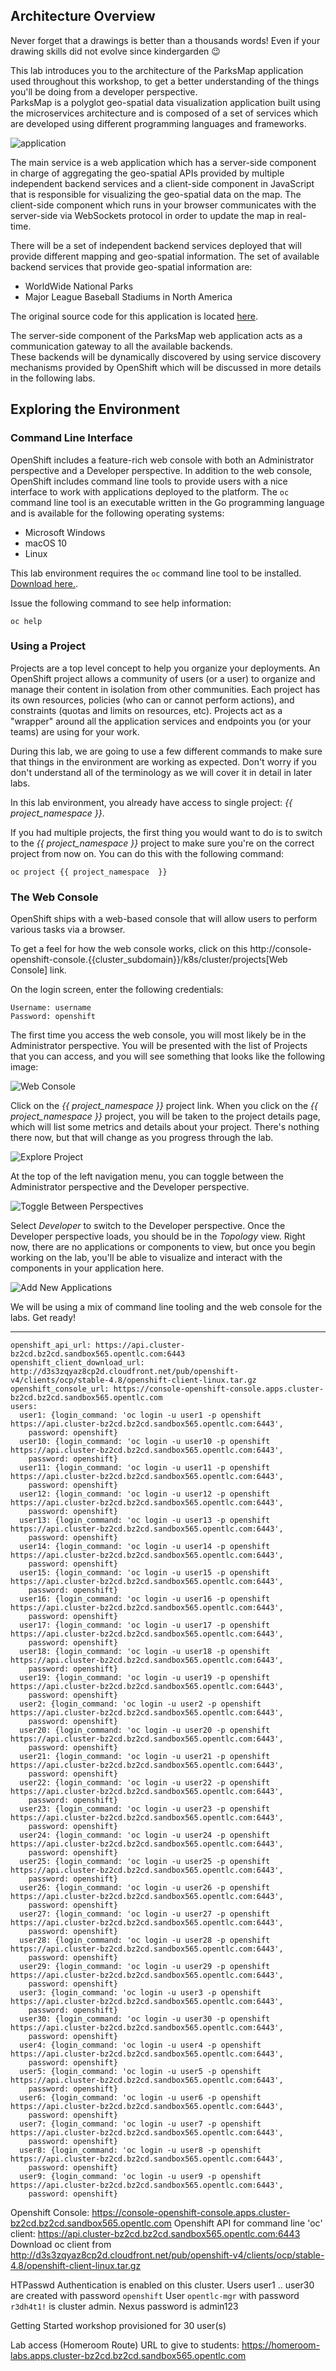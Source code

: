 
## Architecture Overview 
Never forget that a drawings is better than a thousands words! Even if your drawing skills did not evolve since kindergarden :wink:

This lab introduces you to the architecture of the ParksMap application used throughout this workshop, to get a better understanding of the things you'll be doing from a developer perspective.  
ParksMap is a polyglot geo-spatial data visualization application built using the microservices architecture and is composed of a set of services which are developed using different programming languages and frameworks.

![application](/images/roadshow-app-architecture.png)

The main service is a web application which has a server-side component in charge of aggregating the geo-spatial APIs provided by multiple independent backend services and a client-side component in JavaScript that is responsible for visualizing the geo-spatial data on the map. The client-side component which runs in your browser communicates with the server-side via WebSockets protocol in order to update the map in real-time.

There will be a set of independent backend services deployed that will provide different mapping and geo-spatial information. The set of available backend services that provide geo-spatial information are:

* WorldWide National Parks
* Major League Baseball Stadiums in North America

The original source code for this application is located [here](https://github.com/openshift-roadshow/).

The server-side component of the ParksMap web application acts as a communication gateway to all the available backends.   
These backends will be dynamically discovered by using service discovery mechanisms provided by OpenShift which will be discussed in more details in the following labs.

## Exploring the Environment
###  Command Line Interface

OpenShift includes a feature-rich web console with both an Administrator perspective and a Developer perspective. In addition to the web console, OpenShift includes command line tools
to provide users with a nice interface to work with applications deployed to the
platform.  The `oc` command line tool is an executable written in the Go
programming language and is available for the following operating systems:

- Microsoft Windows
- macOS 10
- Linux

This lab environment requires the `oc` command line tool to be installed. [Download here.](https://mirror.openshift.com/pub/openshift-v4/x86_64/clients/ocp/latest/).

Issue the following command to see help information:

```
oc help
```

### Using a Project

Projects are a top level concept to help you organize your deployments. An
OpenShift project allows a community of users (or a user) to organize and manage
their content in isolation from other communities. Each project has its own
resources, policies (who can or cannot perform actions), and constraints (quotas
and limits on resources, etc). Projects act as a "wrapper" around all the
application services and endpoints you (or your teams) are using for your work.

During this lab, we are going to use a few different commands to make sure that
things in the environment are working as expected.  Don't worry if you don't
understand all of the terminology as we will cover it in detail in later labs.

In this lab environment, you already have access to single project: *{{ project_namespace  }}*.

If you had multiple projects, the first thing you would want to do is to switch
to the *{{ project_namespace  }}* project to make sure you're on the correct project from now on.
You can do this with the following command:

```
oc project {{ project_namespace  }}
```

### The Web Console

OpenShift ships with a web-based console that will allow users to
perform various tasks via a browser. 

To get a feel for how the web console works, click on this http://console-openshift-console.{{cluster_subdomain}}/k8s/cluster/projects[Web Console] link.

On the login screen, enter the following credentials:

```
Username: username
Password: openshift
```
The first time you access the web console, you will most likely be in the Administrator perspective. You will be presented with the list of Projects that you can access, and you will see something that looks like the following image:

![Web Console](/images/explore-webconsole1sc.png)

Click on the *{{ project_namespace  }}* project link. When you click on the
*{{ project_namespace  }}* project, you will be taken to the project details page,
which will list some metrics and details about your project. There's nothing there now, but that will change as you progress through the lab.

![Explore Project](/images/explore-webconsole2.png)

At the top of the left navigation menu, you can toggle between the Administrator perspective and the Developer perspective.

![Toggle Between Perspectives](/images/explore-perspective-toggle.png)

Select *Developer* to switch to the Developer perspective. Once the Developer perspective loads, you should be in the *Topology* view. Right now, there are no applications or components to view, but once you begin working on the lab, you'll be able to visualize and interact with the components in your application here.

![Add New Applications](/images/explore-topology-view.png)

We will be using a mix of command line tooling and the web console for the labs.
Get ready!



--- 

```
openshift_api_url: https://api.cluster-bz2cd.bz2cd.sandbox565.opentlc.com:6443
openshift_client_download_url: http://d3s3zqyaz8cp2d.cloudfront.net/pub/openshift-v4/clients/ocp/stable-4.8/openshift-client-linux.tar.gz
openshift_console_url: https://console-openshift-console.apps.cluster-bz2cd.bz2cd.sandbox565.opentlc.com
users:
  user1: {login_command: 'oc login -u user1 -p openshift https://api.cluster-bz2cd.bz2cd.sandbox565.opentlc.com:6443',
    password: openshift}
  user10: {login_command: 'oc login -u user10 -p openshift https://api.cluster-bz2cd.bz2cd.sandbox565.opentlc.com:6443',
    password: openshift}
  user11: {login_command: 'oc login -u user11 -p openshift https://api.cluster-bz2cd.bz2cd.sandbox565.opentlc.com:6443',
    password: openshift}
  user12: {login_command: 'oc login -u user12 -p openshift https://api.cluster-bz2cd.bz2cd.sandbox565.opentlc.com:6443',
    password: openshift}
  user13: {login_command: 'oc login -u user13 -p openshift https://api.cluster-bz2cd.bz2cd.sandbox565.opentlc.com:6443',
    password: openshift}
  user14: {login_command: 'oc login -u user14 -p openshift https://api.cluster-bz2cd.bz2cd.sandbox565.opentlc.com:6443',
    password: openshift}
  user15: {login_command: 'oc login -u user15 -p openshift https://api.cluster-bz2cd.bz2cd.sandbox565.opentlc.com:6443',
    password: openshift}
  user16: {login_command: 'oc login -u user16 -p openshift https://api.cluster-bz2cd.bz2cd.sandbox565.opentlc.com:6443',
    password: openshift}
  user17: {login_command: 'oc login -u user17 -p openshift https://api.cluster-bz2cd.bz2cd.sandbox565.opentlc.com:6443',
    password: openshift}
  user18: {login_command: 'oc login -u user18 -p openshift https://api.cluster-bz2cd.bz2cd.sandbox565.opentlc.com:6443',
    password: openshift}
  user19: {login_command: 'oc login -u user19 -p openshift https://api.cluster-bz2cd.bz2cd.sandbox565.opentlc.com:6443',
    password: openshift}
  user2: {login_command: 'oc login -u user2 -p openshift https://api.cluster-bz2cd.bz2cd.sandbox565.opentlc.com:6443',
    password: openshift}
  user20: {login_command: 'oc login -u user20 -p openshift https://api.cluster-bz2cd.bz2cd.sandbox565.opentlc.com:6443',
    password: openshift}
  user21: {login_command: 'oc login -u user21 -p openshift https://api.cluster-bz2cd.bz2cd.sandbox565.opentlc.com:6443',
    password: openshift}
  user22: {login_command: 'oc login -u user22 -p openshift https://api.cluster-bz2cd.bz2cd.sandbox565.opentlc.com:6443',
    password: openshift}
  user23: {login_command: 'oc login -u user23 -p openshift https://api.cluster-bz2cd.bz2cd.sandbox565.opentlc.com:6443',
    password: openshift}
  user24: {login_command: 'oc login -u user24 -p openshift https://api.cluster-bz2cd.bz2cd.sandbox565.opentlc.com:6443',
    password: openshift}
  user25: {login_command: 'oc login -u user25 -p openshift https://api.cluster-bz2cd.bz2cd.sandbox565.opentlc.com:6443',
    password: openshift}
  user26: {login_command: 'oc login -u user26 -p openshift https://api.cluster-bz2cd.bz2cd.sandbox565.opentlc.com:6443',
    password: openshift}
  user27: {login_command: 'oc login -u user27 -p openshift https://api.cluster-bz2cd.bz2cd.sandbox565.opentlc.com:6443',
    password: openshift}
  user28: {login_command: 'oc login -u user28 -p openshift https://api.cluster-bz2cd.bz2cd.sandbox565.opentlc.com:6443',
    password: openshift}
  user29: {login_command: 'oc login -u user29 -p openshift https://api.cluster-bz2cd.bz2cd.sandbox565.opentlc.com:6443',
    password: openshift}
  user3: {login_command: 'oc login -u user3 -p openshift https://api.cluster-bz2cd.bz2cd.sandbox565.opentlc.com:6443',
    password: openshift}
  user30: {login_command: 'oc login -u user30 -p openshift https://api.cluster-bz2cd.bz2cd.sandbox565.opentlc.com:6443',
    password: openshift}
  user4: {login_command: 'oc login -u user4 -p openshift https://api.cluster-bz2cd.bz2cd.sandbox565.opentlc.com:6443',
    password: openshift}
  user5: {login_command: 'oc login -u user5 -p openshift https://api.cluster-bz2cd.bz2cd.sandbox565.opentlc.com:6443',
    password: openshift}
  user6: {login_command: 'oc login -u user6 -p openshift https://api.cluster-bz2cd.bz2cd.sandbox565.opentlc.com:6443',
    password: openshift}
  user7: {login_command: 'oc login -u user7 -p openshift https://api.cluster-bz2cd.bz2cd.sandbox565.opentlc.com:6443',
    password: openshift}
  user8: {login_command: 'oc login -u user8 -p openshift https://api.cluster-bz2cd.bz2cd.sandbox565.opentlc.com:6443',
    password: openshift}
  user9: {login_command: 'oc login -u user9 -p openshift https://api.cluster-bz2cd.bz2cd.sandbox565.opentlc.com:6443',
    password: openshift}
```
Openshift Console: https://console-openshift-console.apps.cluster-bz2cd.bz2cd.sandbox565.opentlc.com
Openshift API for command line 'oc' client: https://api.cluster-bz2cd.bz2cd.sandbox565.opentlc.com:6443
Download oc client from http://d3s3zqyaz8cp2d.cloudfront.net/pub/openshift-v4/clients/ocp/stable-4.8/openshift-client-linux.tar.gz

HTPasswd Authentication is enabled on this cluster.
Users user1 .. user30 are created with password `openshift`
User `opentlc-mgr` with password `r3dh4t1!` is cluster admin.
Nexus password is admin123

Getting Started workshop provisioned for 30 user(s)

Lab access (Homeroom Route) URL to give to students:
https://homeroom-labs.apps.cluster-bz2cd.bz2cd.sandbox565.opentlc.com
